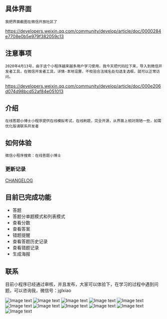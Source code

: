 
## 具体界面
    我把界面截图在微信开放社区了
    
https://developers.weixin.qq.com/community/develop/article/doc/0000284e7708e0b5e979f382059c13

## 注意事项
    2020年4月13号，由于这个小程序越来越多用户学习使用，我今天把代码拉下来，导入到微信开发者工具，在微信开发者工具，详情-本地设置，不校验合法域名处勾选复选框，就可以正常访问。
    
https://developers.weixin.qq.com/community/develop/article/doc/000e206d074d98bcd52af84e051013


## 介绍
    在线答题小博士小程序提供在线模拟考试，在线刷题，完全开源，从界面上相对简陋一些，如需优化版请联系开发者

## 如何体验

    微信小程序搜索：在线答题小博士


### 更新记录

[CHANGELOG](./CHANGELOG.md)


## 目前已完成功能
+ 答题
+ 答题分单题模式和列表模式
+ 查看分数
+ 查看答案
+ 错题提醒
+ 查看答题历史记录
+ 查看错题记录
+ 生成海报

## 联系

目前小程序已经通过审核，并且发布，大家可以体验下，在学习的过程中遇到问题，可以咨询我，微信号：jglxiao

![Image text]( https://s1.ax1x.com/2020/03/28/GAACKU.jpg)
![Image text]( https://s1.ax1x.com/2020/03/28/GAAe8x.jpg)
![Image text]( https://s1.ax1x.com/2020/03/28/GAAYGt.jpg)
![Image text]( https://s1.ax1x.com/2020/03/28/GAAaM8.jpg)
![Image text]( https://s1.ax1x.com/2020/03/28/GAARMT.jpg)
![Image text]( https://s1.ax1x.com/2020/03/28/GAkz80.jpg)
![Image text]( https://s1.ax1x.com/2020/03/30/GmlB6O.jpg)
![Image text]( https://s1.ax1x.com/2020/03/30/Gm1MEd.jpg)
![Image text]( https://s1.ax1x.com/2020/03/31/GMIP0I.jpg)
![Image text]( https://s1.ax1x.com/2020/04/19/JKbj3Q.jpg)
![Image text]( http://file.xiaomutong.com.cn/IMG_9982%2820200409-201318%29.jpg)







